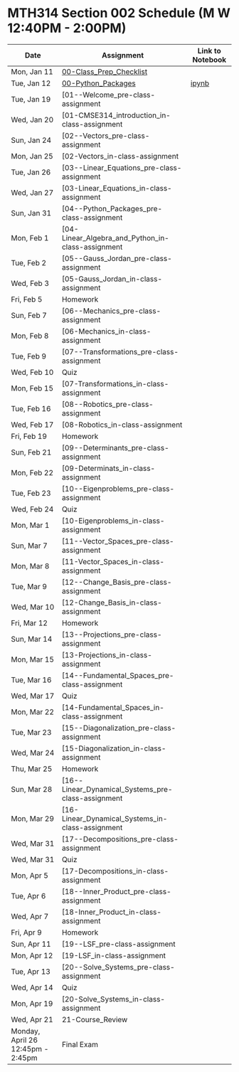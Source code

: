 # MTH314 Section 002 Schedule (M W 12:40PM - 2:00PM)

| Date | Assignment | Link to Notebook |
|------|------------|------------------|
| Mon, Jan 11 | [00-Class_Prep_Checklist](00-Class_Prep_Checklist.html) |      |
| Tue, Jan 12 | [00-Python_Packages](00-Python_Packages.html) | [ipynb](00-Python_Packages.ipynb) |
| Tue, Jan 19 | [01--Welcome_pre-class-assignment |      |
| Wed, Jan 20 | [01-CMSE314_introduction_in-class-assignment |      |
| Sun, Jan 24 | [02--Vectors_pre-class-assignment |      |
| Mon, Jan 25 | [02-Vectors_in-class-assignment |      |
| Tue, Jan 26 | [03--Linear_Equations_pre-class-assignment |      |
| Wed, Jan 27 | [03-Linear_Equations_in-class-assignment |      |
| Sun, Jan 31 | [04--Python_Packages_pre-class-assignment |      |
| Mon, Feb 1 | [04-Linear_Algebra_and_Python_in-class-assignment |      |
| Tue, Feb 2 | [05--Gauss_Jordan_pre-class-assignment |      |
| Wed, Feb 3 | [05-Gauss_Jordan_in-class-assignment |      |
| Fri, Feb 5 | Homework |      |
| Sun, Feb 7 | [06--Mechanics_pre-class-assignment |      |
| Mon, Feb 8 | [06-Mechanics_in-class-assignment |      |
| Tue, Feb 9 | [07--Transformations_pre-class-assignment |      |
| Wed, Feb 10 | Quiz |      |
| Mon, Feb 15 | [07-Transformations_in-class-assignment |      |
| Tue, Feb 16 | [08--Robotics_pre-class-assignment |      |
| Wed, Feb 17 | [08-Robotics_in-class-assignment |      |
| Fri, Feb 19 | Homework |      |
| Sun, Feb 21 | [09--Determinants_pre-class-assignment |      |
| Mon, Feb 22 | [09-Determinats_in-class-assignment |      |
| Tue, Feb 23 | [10--Eigenproblems_pre-class-assignment |      |
| Wed, Feb 24 | Quiz |      |
| Mon, Mar 1 | [10-Eigenproblems_in-class-assignment |      |
| Sun, Mar 7 | [11--Vector_Spaces_pre-class-assignment |      |
| Mon, Mar 8 | [11-Vector_Spaces_in-class-assignment |      |
| Tue, Mar 9 | [12--Change_Basis_pre-class-assignment |      |
| Wed, Mar 10 | [12-Change_Basis_in-class-assignment |      |
| Fri, Mar 12 | Homework |      |
| Sun, Mar 14 | [13--Projections_pre-class-assignment |      |
| Mon, Mar 15 | [13-Projections_in-class-assignment |      |
| Tue, Mar 16 | [14--Fundamental_Spaces_pre-class-assignment |      |
| Wed, Mar 17 | Quiz |      |
| Mon, Mar 22 | [14-Fundamental_Spaces_in-class-assignment |      |
| Tue, Mar 23 | [15--Diagonalization_pre-class-assignment |      |
| Wed, Mar 24 | [15-Diagonalization_in-class-assignment |      |
| Thu, Mar 25 | Homework |      |
| Sun, Mar 28 | [16--Linear_Dynamical_Systems_pre-class-assignment |      |
| Mon, Mar 29 | [16-Linear_Dynamical_Systems_in-class-assignment |      |
| Wed, Mar 31 | [17--Decompositions_pre-class-assignment |      |
| Wed, Mar 31 | Quiz |      |
| Mon, Apr 5 | [17-Decompositions_in-class-assignment |      |
| Tue, Apr 6 | [18--Inner_Product_pre-class-assignment |      |
| Wed, Apr 7 | [18-Inner_Product_in-class-assignment |      |
| Fri, Apr 9 | Homework |      |
| Sun, Apr 11 | [19--LSF_pre-class-assignment |      |
| Mon, Apr 12 | [19-LSF_in-class-assignment |      |
| Tue, Apr 13 | [20--Solve_Systems_pre-class-assignment |      |
| Wed, Apr 14 | Quiz |      |
| Mon, Apr 19 | [20-Solve_Systems_in-class-assignment |      |
| Wed, Apr 21 | 21-Course_Review |      |
| Monday, April 26 12:45pm - 2:45pm  | Final Exam |      |
